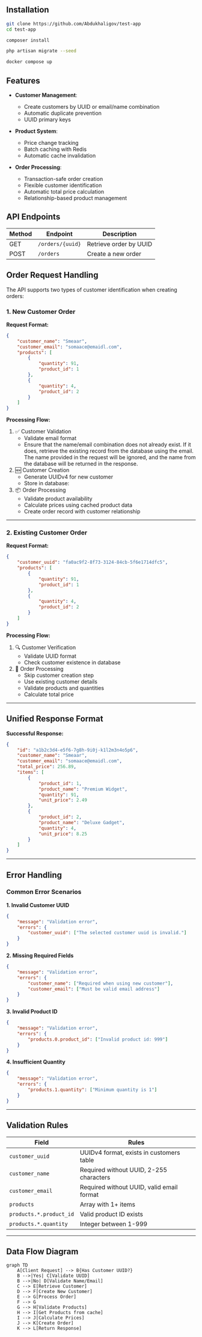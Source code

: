 ##  Installation

```bash
git clone https://github.com/Abdukhaligov/test-app
cd test-app
```

```bash
composer install
```

```bash
php artisan migrate --seed
```

```bash
docker compose up
```

##  Features

- **Customer Management**:
    - Create customers by UUID or email/name combination
    - Automatic duplicate prevention
    - UUID primary keys

- **Product System**:
    - Price change tracking
    - Batch caching with Redis
    - Automatic cache invalidation

- **Order Processing**:
    - Transaction-safe order creation
    - Flexible customer identification
    - Automatic total price calculation
    - Relationship-based product management

## API Endpoints
| Method | Endpoint         | Description            |
| ------ | ---------------- | ---------------------- |
| GET    | `/orders/{uuid}` | Retrieve order by UUID |
| POST   | `/orders`        | Create a new order     |

## Order Request Handling

The API supports two types of customer identification when creating orders:

### 1. New Customer Order

**Request Format:**
```json
{
    "customer_name": "Smeaar",
    "customer_email": "somaace@emaidl.com",
    "products": [
        {
            "quantity": 91,
            "product_id": 1
        },
        {
            "quantity": 4,
            "product_id": 2
        }
    ]
}
```

**Processing Flow:**
1. ✅ Customer Validation
    - Validate email format
    - Ensure that the name/email combination does not already exist. If it does, retrieve the existing record from the database using the email. The name provided in the request will be ignored, and the name from the database will be returned in the response.
2. 🆕 Customer Creation
    - Generate UUIDv4 for new customer
    - Store in database:
3. 📦 Order Processing
    - Validate product availability
    - Calculate prices using cached product data
    - Create order record with customer relationship
---

### 2. Existing Customer Order

**Request Format:**
```json
{
    "customer_uuid": "fa0ac9f2-8f73-3124-84cb-5f6e1714dfc5",
    "products": [
        {
            "quantity": 91,
            "product_id": 1
        },
        {
            "quantity": 4,
            "product_id": 2
        }
    ]
}
```

**Processing Flow:**
1. 🔍 Customer Verification
    - Validate UUID format
    - Check customer existence in database
2. 🛒 Order Processing
    - Skip customer creation step
    - Use existing customer details
    - Validate products and quantities
    - Calculate total price

---

## Unified Response Format

**Successful Response:**
```json
{
    "id": "a1b2c3d4-e5f6-7g8h-9i0j-k1l2m3n4o5p6",
    "customer_name": "Smeaar",
    "customer_email": "somaace@emaidl.com",
    "total_price": 256.89,
    "items": [
        {
            "product_id": 1,
            "product_name": "Premium Widget",
            "quantity": 91,
            "unit_price": 2.49
        },
        {
            "product_id": 2,
            "product_name": "Deluxe Gadget",
            "quantity": 4,
            "unit_price": 8.25
        }
    ]
}
```

---

## Error Handling

### Common Error Scenarios

**1. Invalid Customer UUID**
```json
{
    "message": "Validation error",
    "errors": {
        "customer_uuid": ["The selected customer uuid is invalid."]
    }
}
```

**2. Missing Required Fields**
```json
{
    "message": "Validation error",
    "errors": {
        "customer_name": ["Required when using new customer"],
        "customer_email": ["Must be valid email address"]
    }
}
```

**3. Invalid Product ID**
```json
{
    "message": "Validation error",
    "errors": {
        "products.0.product_id": ["Invalid product id: 999"]
    }
}
```

**4. Insufficient Quantity**
```json
{
    "message": "Validation error",
    "errors": {
        "products.1.quantity": ["Minimum quantity is 1"]
    }
}
```

---

## Validation Rules

| Field | Rules |
|-------|-------|
| `customer_uuid` | UUIDv4 format, exists in customers table |
| `customer_name` | Required without UUID, 2-255 characters |
| `customer_email` | Required without UUID, valid email format |
| `products` | Array with 1+ items |
| `products.*.product_id` | Valid product ID exists |
| `products.*.quantity` | Integer between 1-999 |

---

## Data Flow Diagram

```mermaid
graph TD
    A[Client Request] --> B{Has Customer UUID?}
    B -->|Yes| C[Validate UUID]
    B -->|No| D[Validate Name/Email]
    C --> E[Retrieve Customer]
    D --> F[Create New Customer]
    E --> G[Process Order]
    F --> G
    G --> H[Validate Products]
    H --> I[Get Products from cache]
    I --> J[Calculate Prices]
    J --> K[Create Order]
    K --> L[Return Response]
```